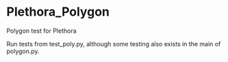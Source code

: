 # Plethora_Polygon
Polygon test for Plethora

Run tests from test_poly.py, although some testing also exists in the main of polygon.py.
